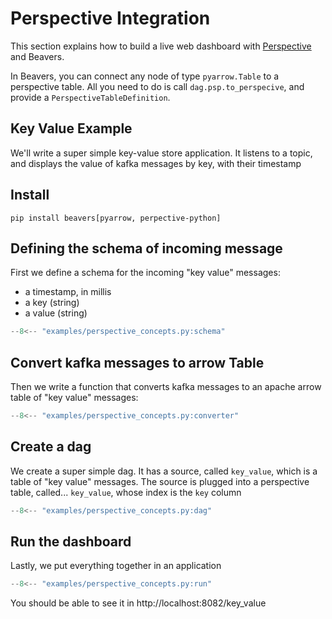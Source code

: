 # Perspective Integration

This section explains how to build a live web dashboard with [Perspective](https://github.com/finos/perspective) and Beavers.

In Beavers, you can connect any node of type `pyarrow.Table` to a perspective table.
All you need to do is call `dag.psp.to_perspecive`, and provide a `PerspectiveTableDefinition`.


## Key Value Example

We'll write a super simple key-value store application.
It listens to a topic, and displays the value of kafka messages by key, with their timestamp

## Install

```shell
pip install beavers[pyarrow, perpective-python]
```

## Defining the schema of incoming message

First we define a schema for the incoming "key value" messages:

- a timestamp, in millis
- a key (string)
- a value (string)

```python
--8<-- "examples/perspective_concepts.py:schema"
```

## Convert kafka messages to arrow Table

Then we write a function that converts kafka messages to an apache arrow table of "key value" messages:

```python
--8<-- "examples/perspective_concepts.py:converter"
```


## Create a dag

We create a super simple dag. 
It has a source, called `key_value`, which is a table of "key value" messages.
The source is plugged into a perspective table, called... `key_value`, whose index is the `key` column

```python
--8<-- "examples/perspective_concepts.py:dag"
```

## Run the dashboard

Lastly, we put everything together in an application
```python
--8<-- "examples/perspective_concepts.py:run"
```

You should be able to see it in http://localhost:8082/key_value
